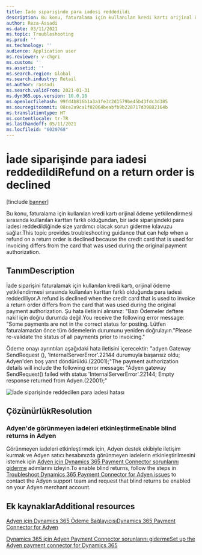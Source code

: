 ```yaml
---
title: İade siparişinde para iadesi reddedildi
description: Bu konu, faturalama için kullanılan kredi kartı orijinal ödeme yetkilendirmesi sırasında kullanılan karttan farklı olduğundan, bir iade siparişindeki para iadesi reddedildiğinde size yardımcı olacak sorun giderme kılavuzu sağlar.
author: Reza-Assadi
ms.date: 03/11/2021
ms.topic: Troubleshooting
ms.prod: ''
ms.technology: ''
audience: Application user
ms.reviewer: v-chgri
ms.custom: ''
ms.assetid: ''
ms.search.region: Global
ms.search.industry: Retail
ms.author: rassadi
ms.search.validFrom: 2021-01-31
ms.dyn365.ops.version: 10.0.18
ms.openlocfilehash: 99fd4b816b1a3a1fe3c2d1579be45b43fdc3d385
ms.sourcegitcommit: 08ce2a9ca1f02064beabfb9b228717d39882164b
ms.translationtype: HT
ms.contentlocale: tr-TR
ms.lasthandoff: 05/11/2021
ms.locfileid: "6020768"
---
```

# <a name="refund-on-a-return-order-is-declined"></a><span data-ttu-id="cd42b-103">İade siparişinde para iadesi reddedildi</span><span class="sxs-lookup"><span data-stu-id="cd42b-103">Refund on a return order is declined</span></span>

[!include [banner](../../includes/banner.md)]

<span data-ttu-id="cd42b-104">Bu konu, faturalama için kullanılan kredi kartı orijinal ödeme yetkilendirmesi sırasında kullanılan karttan farklı olduğundan, bir iade siparişindeki para iadesi reddedildiğinde size yardımcı olacak sorun giderme kılavuzu sağlar.</span><span class="sxs-lookup"><span data-stu-id="cd42b-104">This topic provides troubleshooting guidance that can help when a refund on a return order is declined because the credit card that is used for invoicing differs from the card that was used during the original payment authorization.</span></span>

## <a name="description"></a><span data-ttu-id="cd42b-105">Tanım</span><span class="sxs-lookup"><span data-stu-id="cd42b-105">Description</span></span>

<span data-ttu-id="cd42b-106">İade siparişini faturalamak için kullanılan kredi kartı, orijinal ödeme yetkilendirmesi sırasında kullanılan karttan farklı olduğunda para iadesi reddediliyor.</span><span class="sxs-lookup"><span data-stu-id="cd42b-106">A refund is declined when the credit card that is used to invoice a return order differs from the card that was used during the original payment authorization.</span></span> <span data-ttu-id="cd42b-107">Şu hata iletisini alırsınız: "Bazı Ödemeler deftere nakil için doğru durumda değil.</span><span class="sxs-lookup"><span data-stu-id="cd42b-107">You receive the following error message: "Some payments are not in the correct status for posting.</span></span> <span data-ttu-id="cd42b-108">Lütfen faturalamadan önce tüm ödemelerin durumunu yeniden doğrulayın."</span><span class="sxs-lookup"><span data-stu-id="cd42b-108">Please re-validate the status of all payments prior to invoicing."</span></span>

<span data-ttu-id="cd42b-109">Ödeme onayı ayrıntıları aşağıdaki hata iletisini içerecektir: "adyen Gateway SendRequest (), 'InternalServerError'.22144 durumuyla başarısız oldu; Adyen'den boş yanıt döndürüldü.(22001);"</span><span class="sxs-lookup"><span data-stu-id="cd42b-109">The payment authorization details will include the following error message: "Adyen gateway SendRequest() failed with status 'InternalServerError'.22144; Empty response returned from Adyen.(22001);"</span></span>

![İade siparişinde reddedilen para iadesi hatası](media/refund-order-decline.jpg)

## <a name="resolution"></a><span data-ttu-id="cd42b-111">Çözünürlük</span><span class="sxs-lookup"><span data-stu-id="cd42b-111">Resolution</span></span>

### <a name="enable-blind-returns-in-adyen"></a><span data-ttu-id="cd42b-112">Adyen'de görünmeyen iadeleri etkinleştirme</span><span class="sxs-lookup"><span data-stu-id="cd42b-112">Enable blind returns in Adyen</span></span>

<span data-ttu-id="cd42b-113">Görünmeyen iadeleri etkinleştirmek için, Adyen destek ekibiyle iletişim kurmak ve Adyen satıcı hesabınızda görünmeyen iadelerin etkinleştirilmesini istemek için [Adyen için Dynamics 365 Payment Connector sorunlarını giderme](adyen-support.md) adımlarını izleyin.</span><span class="sxs-lookup"><span data-stu-id="cd42b-113">To enable blind returns, follow the steps in [Troubleshoot Dynamics 365 Payment Connector for Adyen issues](adyen-support.md) to contact the Adyen support team and request that blind returns be enabled on your Adyen merchant account.</span></span>

## <a name="additional-resources"></a><span data-ttu-id="cd42b-114">Ek kaynaklar</span><span class="sxs-lookup"><span data-stu-id="cd42b-114">Additional resources</span></span>

[<span data-ttu-id="cd42b-115">Adyen için Dynamics 365 Ödeme Bağlayıcısı</span><span class="sxs-lookup"><span data-stu-id="cd42b-115">Dynamics 365 Payment Connector for Adyen</span></span>](../dev-itpro/adyen-connector.md)

[<span data-ttu-id="cd42b-116">Dynamics 365 için Adyen Payment Connector sorunlarını giderme</span><span class="sxs-lookup"><span data-stu-id="cd42b-116">Set up the Adyen payment connector for Dynamics 365</span></span>](https://docs.adyen.com/plugins/microsoft-dynamics)
